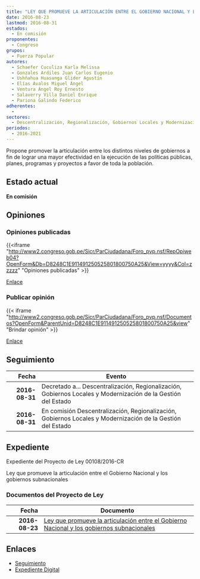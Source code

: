 ```yaml
---
title: "LEY QUE PROMUEVE LA ARTICULACIÓN ENTRE EL GOBIERNO NACIONAL Y LOS GOBIERNOS SUBNACIONALES"
date: 2016-08-23
lastmod: 2016-08-31
estados: 
  - En comisión
proponentes: 
  - Congreso
grupos: 
  - Fuerza Popular
autores: 
  - Schaefer Cuculiza Karla Melissa
  - Gonzales Ardiles Juan Carlos Eugenio
  - Ushñahua Huasanga Glider Agustín
  - Elías Ávalos Miguel Ángel
  - Ventura Ángel Roy Ernesto
  - Salaverry Villa Daniel Enrique
  - Pariona Galindo Federico
adherentes: 
  - 
sectores: 
  - Descentralización, Regionalización, Gobiernos Locales y Modernización de la Gestión del Estado
periodos: 
  - 2016-2021
---
```


Propone promover la articulación entre los distintos niveles de gobiernos a fin de lograr una mayor efectividad en la ejecución de las políticas públicas, planes, programas y proyectos a favor de toda la población.


## Estado actual

**En comisión**

## Opiniones

### Opiniones publicadas

{{<iframe "http://www2.congreso.gob.pe/Sicr/ParCiudadana/Foro_pvp.nsf/RepOpiweb04?OpenForm&Db=D8248C1E911491250525801800750A25&View=yyyy&Col=zzzzz" "Opiniones publicadas" >}}

[Enlace](http://www2.congreso.gob.pe/Sicr/ParCiudadana/Foro_pvp.nsf/RepOpiweb04?OpenForm&Db=D8248C1E911491250525801800750A25&View=yyyy&Col=zzzzz)
### Publicar opinión

{{< iframe "http://www2.congreso.gob.pe/Sicr/ParCiudadana/Foro_pvp.nsf/Documentos?OpenForm&ParentUnid=D8248C1E911491250525801800750A25&view" "Brindar opinión" >}}

[Enlace](http://www2.congreso.gob.pe/Sicr/ParCiudadana/Foro_pvp.nsf/Documentos?OpenForm&ParentUnid=D8248C1E911491250525801800750A25&view)

## Seguimiento

| Fecha | Evento |
|------:|--------|
| **2016-08-31** | Decretado a... Descentralización, Regionalización, Gobiernos Locales y Modernización de la Gestión del Estado|
| **2016-08-31** | En comisión Descentralización, Regionalización, Gobiernos Locales y Modernización de la Gestión del Estado|


## Expediente

Expediente del Proyecto de Ley 00108/2016-CR

Ley que promueve la articulación entre el Gobierno Nacional y los gobiernos subnacionales


### Documentos del Proyecto de Ley

| Fecha | Documento |
|------:|--------|
| **2016-08-23** | [Ley que promueve la articulación entre el Gobierno Nacional y los gobiernos subnacionales](http://www.leyes.congreso.gob.pe/Documentos/2016_2021/Proyectos_de_Ley_y_de_Resoluciones_Legislativas/PL0009120160822.pdf) |

## Enlaces 

- [Seguimiento](http://www2.congreso.gob.pe/Sicr/TraDocEstProc/CLProLey2016.nsf/f7fff46988ca05b1052578e100829cc7/bddb1803c7772df60525801800783a94?OpenDocument)
- [Expediente Digital](http://www2.congreso.gob.pehttp://www2.congreso.gob.pe/Sicr/TraDocEstProc/CLProLey2016.nsf/f7fff46988ca05b1052578e100829cc7/bddb1803c7772df60525801800783a94?OpenDocument&Click=05257FB7005EB655.eb71d0cf91d8294e05256cdf006b5706/$Body/0.1C6C)
